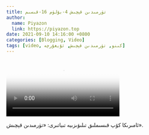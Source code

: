```yaml
---
title: تۈرمىدىن قېچىش 4-بۆلۈم 16-قىسىم
author:
  name: Piyazon
  link: https://piyazon.top
date: 2021-09-10 14:16:00 +0800
categories: [Blogging, Video]
tags: [video, كىنو, تۈرمىدىن قېچىش, ئۇيغۇرچە]
---
```


<style>
@import url(/assets/css/uyghur.css);
</style>

<video id="player" class="weixin_video" playsinline controls poster="https://gitlab.com/Alimjoo/cdn_img/-/raw/main/movie/pb/pb4.jpg"
  wxv="wxv_2184612894947016706" src="">

  <track kind="captions" label="English&Chinese" src="https://piyazon.top/storage/assets/subtitles/pb/s04e16.vtt" srclang="en&zh-CN"   />
</video>

ئامىرىكا كۆپ قىسىملىق تىلىۋىزىيە تىياتىرى: «تۈرمىدىن قېچىش».
